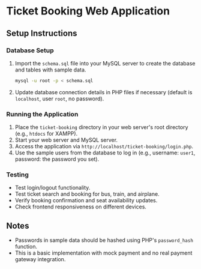# Ticket Booking Web Application

## Setup Instructions

### Database Setup
1. Import the `schema.sql` file into your MySQL server to create the database and tables with sample data.
   ```bash
   mysql -u root -p < schema.sql
   ```
2. Update database connection details in PHP files if necessary (default is `localhost`, user `root`, no password).

### Running the Application
1. Place the `ticket-booking` directory in your web server's root directory (e.g., `htdocs` for XAMPP).
2. Start your web server and MySQL server.
3. Access the application via `http://localhost/ticket-booking/login.php`.
4. Use the sample users from the database to log in (e.g., username: `user1`, password: the password you set).

### Testing
- Test login/logout functionality.
- Test ticket search and booking for bus, train, and airplane.
- Verify booking confirmation and seat availability updates.
- Check frontend responsiveness on different devices.

## Notes
- Passwords in sample data should be hashed using PHP's `password_hash` function.
- This is a basic implementation with mock payment and no real payment gateway integration.
